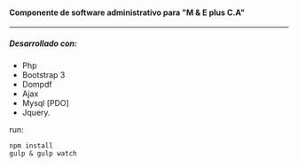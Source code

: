 #### Componente de software administrativo para "M & E plus C.A"

* * *

##### Desarrollado con:

* Php
* Bootstrap 3
* Dompdf
* Ajax
* Mysql [PDO]
* Jquery.

run:
```
npm install
gulp & gulp watch
```
